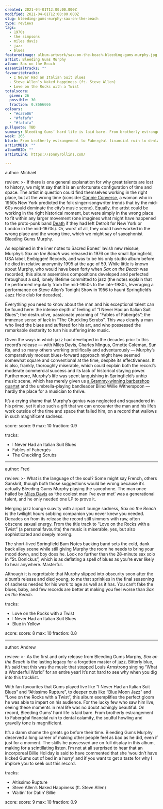 ```yaml
---
created: 2021-04-01T12:00:00.000Z
modified: 2021-04-01T12:00:00.000Z
slug: bleeding-gums-murphy-sax-on-the-beach
type: reviews
tags:
  - 1970s
  - the simpsons
  - miles davis
  - jazz
  - blues
featuredimage: album-artwork/sax-on-the-beach-bleeding-gums-murphy.jpg
artist: Bleeding Gums Murphy
album: Sax on the Beach
essentialtracks: ""
favouritetracks:
  - I Never Had an Italian Suit Blues
  - Steve Allen’s Naked Happiness (ft. Steve Allen)
  - Love on the Rocks with a Twist
totalscore:
  given: 26
  possible: 30
  fraction: 0.8666666
colours:
  - "#ca7e06"
  - "#fafafa"
  - "#fafafa"
pullquote: TBD
summary: Bleeding Gums’ hard life is laid bare. From brotherly estrangement to Fabergéal financial ruin to dental calamity, the soulful howling and gravelly tone is magnificient.
week: 265
blurb: From brotherly estrangement to Fabergéal financial ruin to dental calamity, Bleeding Gums’ soulful howling and gravelly tone is magnificient.
artistMBID: ""
albumMBID: ""
artistLink: https://sonnyrollins.com/

---
```


author: Michael

review: >-
  If there is one general explanation for why great talents are lost to history, we might say that it is an unfortunate configuration of time and space. The artist in question could find themselves working in the right place, but at the wrong time (consider [Connie Converse](https://www.youtube.com/watch?v=gowqgGxDrE0), a woman who in 1950s New York predicted the folk singer-songwriter trends that by the mid-60s would dominate the city’s music scene). Equally, the artist could be working in the right historical moment, but were simply in the wrong place to fit within any larger movement (one imagines what might have happened to the proto-punk band [Death](https://www.youtube.com/watch?v=rl3FstCc_OY) if they had left Detroit for New York or London in the mid-1970s). Or, worst of all, they could have worked in the wrong place and the wrong time, which we might say of saxophonist Bleeding Gums Murphy.

  As explained in the liner notes to Sacred Bones’ lavish new reissue, Murphy’s _Sax on the Beach_ was released in 1976 on the small Springfield, USA label, Embiggen! Records, and was to be his only studio album before he died in relative anonymity 1995 at the age of 59. While little is known about Murphy, who would have been forty when _Sax on the Beach_ was recorded, this album assembles compositions developed and perfected throughout a sad, lonely lifetime committed to jazz (the notes explain that he performed regularly from the mid-1950s to the late-1980s, leveraging a performance on Steve Allen’s Tonight Show in 1956 to haunt Springfield’s Jazz Hole club for decades). 
  
  Everything you need to know about the man and his exceptional talent can be found here: the intense depth of feeling of “I Never Had an Italian Suit Blues”; the destructive, passionate yearning of “Fables of Fabergés”; the immense sense of lack in “The Chuckling Scrubs”. This was clearly a man who lived the blues and suffered for his art, and who possessed the remarkable dexterity to turn his suffering into music.

  Given the ways in which jazz had developed in the decades prior to this record’s release — with Miles Davis, Charles Mingus, Ornette Coleman, Sun Ra, and so many others working prolifically and adventurously — Murphy’s comparatively modest blues-forward approach might have seemed somewhat square and conventional at the time, despite its effectiveness. It is also, frankly, thoroughly miserable, which could explain both the record’s moderate commercial success and its lack of historical staying power. Furthermore, Murphy’s life was spent languishing in Springfield’s unhip music scene, which has merely given us [a Grammy-winning barbershop quartet](/reviews/the-be-sharps-meet-the-be-sharps/) and the umbrella-playing bandleader Blind Willie Witherspoon — hardly the place for a musician to thrive. 
  
  It’s a crying shame that Murphy’s genius was neglected and squandered in his prime, yet it also such a gift that we can encounter the man and his life’s work outside of the time and space that failed him, on a record that wallows in such magnificent sadness.

score:
  score: 9
  max: 10
  fraction: 0.9

tracks:
  - I Never Had an Italian Suit Blues 
  - Fables of Fabergés
  - The Chuckling Scrubs

---

author: Fred

review: >-
  What is the language of the soul? Some might say French, others Sanskrit, though both those suggestions would be wrong because it’s actually Bleeding Gums Murphy playing the saxophone. The man once hailed by [Miles Davis](/reviews/miles-davis-kind-of-blue/) as ‘the coolest man I’ve ever met’ was a generational talent, and he only needed one LP to prove it.

  Merging jazz lounge suavity with airport lounge sadness, _Sax on the Beach_ is the twilight hours sobbing companion you never knew you needed. Decades on from its release the record still simmers with raw, often obscene saxual energy. From the title track to “Love on the Rocks with a Twist” (a personal favourite) the music is miserable, yes, but also sophisticated and deeply moving.

  The short-lived Springfield Bum Notes backing band sets the cold, dank back alley scene while still giving Murphy the room he needs to bring your mood down, and boy does he. Look no further than the 28-minute sax solo in “St. Donickus”, which is as deflating a spell of blues as you’re ever likely to hear anywhere. Masterful.

  Although it is regrettable that Murphy slipped into obscurity soon after the album’s release and died young, to me that sprinkles in the final seasoning of sadness needed for his work to age as well as it has. You can’t fake the blues, baby, and few records are better at making you feel worse than _Sax on the Beach_.
  
tracks:
  - Love on the Rocks with a Twist
  - I Never Had an Italian Suit Blues
  - Blue in Yellow

score:
  score: 8
  max: 10
  fraction: 0.8

---

author: Andrew

review: >-
  As the first and only release from Bleeding Gums Murphy, _Sax on the Beach_ is the lasting legacy for a forgotten master of jazz. Bitterly blue, it’s said that this was the music that stopped Louis Armstrong singing “What a Wonderful World” for an entire year! It’s not hard to see why when you dig into this tracklist.

  With fan favourites that Gums played live like “I Never Had an Italian Suit Blues” and “Altissimo Rupture”, to deeper cuts like “Blue Moon Jazz” and “Love on the Rocks with a Twist”, this album exemplifies the perfect gloom he was able to impart on his audience. For the lucky few who saw him live, seeing these moments in real life was no doubt achingly beautiful. On record, Bleeding Gums’ hard life is laid bare. From brotherly estrangement to Fabergéal financial ruin to dental calamity, the soulful howling and gravelly tone is magnificient.

  It’s a damn shame the greats go before their time. Bleeding Gums Murphy deserved a long career of making other people feel as bad as he did, even if just for a moment. The skills he possessed are on full display in this album, making for a scintillating listen. I’m not at all surprised to hear that an incorporeal Billie Holiday is said to have commented that she ‘wouldn't have kicked Gums out of bed in a hurry’ and if you want to get a taste for why I implore you to seek out this record.

tracks:
  - Altissimo Rupture
  - Steve Allen’s Naked Happiness (ft. Steve Allen)
  - Waitin’ for Datin’ Billie

score:
  score: 9
  max: 10
  fraction: 0.9
